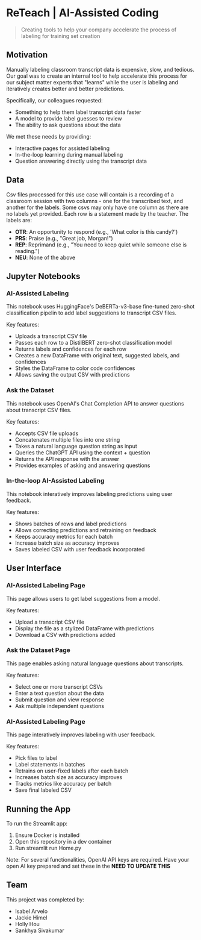 # ReTeach | AI-Assisted Coding
> Creating tools to help your company accelerate the process of labeling for training set creation

## Motivation
Manually labeling classroom transcript data is expensive, slow, and tedious. Our goal was to create an internal tool to help accelerate this process for our subject matter experts that "learns" while the user is labeling and iteratively creates better and better predictions. 

Specifically, our colleagues requested:

* Something to help them label transcript data faster
* A model to provide label guesses to review
* The ability to ask questions about the data

We met these needs by providing:

* Interactive pages for assisted labeling
* In-the-loop learning during manual labeling
* Question answering directly using the transcript data


## Data
Csv files processed for this use case will contain is a recording of a classroom session with two columns - one for the transcribed text, and another for the labels. Some csvs may only have one column as there are no labels yet provided. Each row is a statement made by the teacher. The labels are:
* **OTR**: An opportunity to respond (e.g., 'What color is this candy?')
* **PRS**: Praise (e.g., "Great job, Morgan!")
* **REP**: Reprimand (e.g., "You need to keep quiet while someone else is reading.")
* **NEU**: None of the above


## Jupyter Notebooks 

### AI-Assisted Labeling
This notebook uses HuggingFace's  DeBERTa-v3-base fine-tuned zero-shot classification pipelin to add label suggestions to transcript CSV files.

Key features:
* Uploads a transcript CSV file
* Passes each row to a DistilBERT zero-shot classification model
* Returns labels and confidences for each row
* Creates a new DataFrame with original text, suggested labels, and confidences
* Styles the DataFrame to color code confidences
* Allows saving the output CSV with predictions

### Ask the Dataset 
This notebook uses OpenAI's Chat Completion API to answer questions about transcript CSV files.

Key features:
* Accepts CSV file uploads
* Concatenates multiple files into one string
* Takes a natural language question string as input
* Queries the ChatGPT API using the context + question
* Returns the API response with the answer
* Provides examples of asking and answering questions

### In-the-loop AI-Assisted Labeling 
This notebook interatively improves labeling predictions using user feedback.

Key features:
* Shows batches of rows and label predictions
* Allows correcting predictions and retraining on feedback
* Keeps accuracy metrics for each batch
* Increase batch size as accuracy improves
* Saves labeled CSV with user feedback incorporated

## User Interface 

### AI-Assisted Labeling Page
This page allows users to get label suggestions from a model.

Key features:
* Upload a transcript CSV file
* Display the file as a stylized DataFrame with predictions
* Download a CSV with predictions added

### Ask the Dataset Page 
This page enables asking natural language questions about transcripts.

Key features:
* Select one or more transcript CSVs
* Enter a text question about the data
* Submit question and view response
* Ask multiple independent questions

### AI-Assisted Labeling Page
This page interatively improves labeling with user feedback.

Key features:
* Pick files to label
* Label statements in batches
* Retrains on user-fixed labels after each batch
* Increases batch size as accuracy improves
* Tracks metrics like accuracy per batch
* Save final labeled CSV

## Running the App 
To run the Streamlit app:

1. Ensure Docker is installed
2. Open this repository in a dev container
3. Run streamlit run Home.py

Note: For several functionalities, OpenAI API keys are required. Have your open AI key prepared and set these in the **NEED TO UPDATE THIS**

## Team
This project was completed by:
* Isabel Arvelo
* Jackie Himel 
* Holly Hou
* Sankhya Sivakumar

